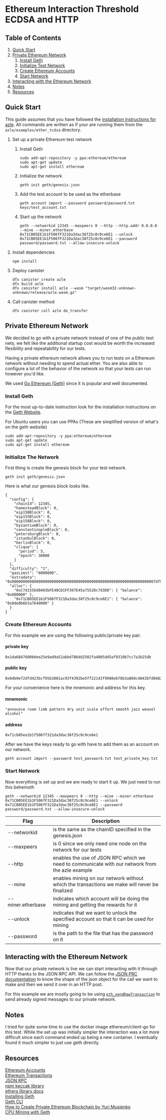 # Ethereum Interaction Threshold ECDSA and HTTP

## Table of Contents

1. [Quick Start](#quick-start)
1. [Private Ethereum Network](#private-ethereum-network)
    1. [Install Geth](#install-geth)
    1. [Initialize Test Network](#initialize-the-network)
    1. [Create Ethereum Accounts](#create-ethereum-accounts)
    1. [Start Network](#start-network)
1. [Interacting with the Ethereum Network](#interacting-with-the-ethereum-network)
1. [Notes](#notes)
1. [Resources](#resources)

## Quick Start

This guide assumes that you have followed the [installation instructions for
azle](https://github.com/demergent-labs/azle#readme). All commands are written
as if your are running them from the `azle/examples/ether_tcdsa` directory.

1. Set up a private Ethereum test network
    1. Install Geth
        ```
        sudo add-apt-repository -y ppa:ethereum/ethereum
        sudo apt-get update
        sudo apt-get install ethereum
        ```
    1. Initialize the network
        ```
        geth init geth/genesis.json
        ```
    1. Add the test account to be used as the etherbase
        ```
        geth account import --password password/password.txt keys/test_account.txt
        ```
    1. Start up the network
        ```
        geth --networkid 12345 --maxpeers 0 --http --http.addr 0.0.0.0 --mine --miner.etherbase 0x71CB05EE1b1F506fF321Da3dac38f25c0c9ce6E1 --unlock 0x71CB05EE1b1F506fF321Da3dac38f25c0c9ce6E1 --password password/password.txt --allow-insecure-unlock
        ```
1. Install dependencies
    ```
    npm install
    ```
1. Deploy canister

    ```
    dfx canister create azle
    dfx build azle
    dfx canister install azle --wasm "target/wasm32-unknown-unknown/release/azle.wasm.gz"
    ```

1. Call canister method
    ```
    dfx canister call azle do_transfer
    ```

## Private Ethereum Network

We decided to go with a private network instead of one of the public test nets;
we felt like the additional startup cost would be worth the increased
flexibility and repeatability for our tests.

Having a private ethereum network allows you to run tests on a Ethereum network
without needing to spend actual ether. You are also able to configure a lot of
the behavior of the network so that your tests can run however you'd like.

We used [Go Ethereum (Geth)](https://geth.ethereum.org/) since it is popular and well documented.

### Install Geth

For the most up-to-date instruction look for the installation instructions on
the [Geth
Website](https://geth.ethereum.org/docs/install-and-build/installing-geth).

For Ubuntu users you can use PPAs
(These are simplified version of what's on the geth website)

```
sudo add-apt-repository -y ppa:ethereum/ethereum
sudo apt-get update
sudo apt-get install ethereum
```

### Initialize The Network

First thing is create the genesis block for your test network.

```
geth init geth/genesis.json
```

Here is what our genesis block looks like.

<!-- TODO explain the parts of the genesis.json file -->
<!-- TODO do we need to have the test account public key in the extra data? What is the extra data? -->

```
{
  "config": {
    "chainId": 12345,
    "homesteadBlock": 0,
    "eip150Block": 0,
    "eip155Block": 0,
    "eip158Block": 0,
    "byzantiumBlock": 0,
    "constantinopleBlock": 0,
    "petersburgBlock": 0,
    "istanbulBlock": 0,
    "berlinBlock": 0,
    "clique": {
      "period": 5,
      "epoch": 30000
    }
  },
  "difficulty": "1",
  "gasLimit": "8000000",
  "extradata": "0x00000000000000000000000000000000000000000000000000000000000000007df9a875a174b3bc565e6424a0050ebc1b2d1d820000000000000000000000000000000000000000000000000000000000000000000000000000000000000000000000000000000000000000000000000000000000",
  "alloc": {
    "0xC7d1556d0493bFE48CD1FF307E45a75528c7d3D8": { "balance": "0x800000" },
    "0x71CB05EE1b1F506fF321Da3dac38f25c0c9ce6E1": { "balance": "0x0de0b6b3a7640000" }
  }
}
```

### Create Ethereum Accounts

For this example we are using the following public/private key pair.

#### private key

```
0x1da6847600b0ee25e9ad9a52abbd786dd2502fa4005dd5af9310b7cc7a3b25db
```

#### public key

```
0x04b9e72dfd423bcf95b3801ac93f4392be5ff22143f9980eb78b3a860c4843bfd04829ae61cdba4b3b1978ac5fc64f5cc2f4350e35a108a9c9a92a81200a60cd64
```

For your convenience here is the mnemonic and address for this key.

#### mnemonic

```
"announce room limb pattern dry unit scale effort smooth jazz weasel alcohol"
```

#### address

```
0x71cb05ee1b1f506ff321da3dac38f25c0c9ce6e1
```

<!-- TODO How do you generate a private/public key pair? This might not be within the scope of this project -->
<!-- TODO How do you generate an address from a public key? -->

After we have the keys ready to go with have to add them as an account on our network.

```
geth account import --password test_password.txt test_private_key.txt
```

### Start Network

Now everything is set up and we are ready to start it up. We just need to run this behemoth

```
geth --networkid 12345 --maxpeers 0 --http --mine --miner.etherbase 0x71CB05EE1b1F506fF321Da3dac38f25c0c9ce6E1 --unlock 0x71CB05EE1b1F506fF321Da3dac38f25c0c9ce6E1 --password password/password.txt --allow-insecure-unlock
```

| Flag              | Description                                                                                     |
| ----------------- | ----------------------------------------------------------------------------------------------- |
| --networkid       | is the same as the chainID specified in the genesis.json                                        |
| --maxpeers        | is 0 since we only need one node on the network for our tests                                   |
| --http            | enables the use of JSON RPC which we need to communicate with our network from the azle example |
| --mine            | enables mining on our network without which the transactions we make will never be finalized    |
| --miner.etherbase | indicates which account will be doing the mining and getting the rewards for it                 |
| --unlock          | indicates that we want to unlock the specified account so that it can be used for mining        |
| --password        | is the path to the file that has the password on it                                             |

## Interacting with the Ethereum Network

Now that our private network is live we can start interacting with it through
HTTP thanks to the JSON RPC API. We can follow the [JSON PRC
documentation](https://ethereum.org/en/developers/docs/apis/json-rpc/) to know
the shape of the json object for the call we want to make and then we send
it over in an HTTP post.

For this example we are mostly going to be using
[`eth_sendRawTransaction`](https://ethereum.org/en/developers/docs/apis/json-rpc/#eth_sendrawtransaction)
to send already signed messages to our private network.

## Notes

I tried for quite some time to use the docker image ethereum/client-go for this
test. While the set up was initially simpler the interaction was a lot more
difficult since each command ended up being a new container. I eventually found
it much simpler to just use geth directly.

## Resources

[Ethereum Accounts](https://ethereum.org/en/developers/docs/accounts/)<br>
[Ethereum Transactions](https://ethereum.org/en/developers/docs/transactions/)<br>
[JSON RPC](https://ethereum.org/en/developers/docs/apis/json-rpc/)<br>
[npm keccak library](https://www.npmjs.com/package/keccak)<br>
[ethers library docs](https://docs.ethers.io/v5/)<br>
[Installing Geth](https://geth.ethereum.org/docs/install-and-build/installing-geth)<br>
[Geth CLI](https://geth.ethereum.org/docs/interface/command-line-options)<br>
[How to Create Private Ethereum Blockchain by Yuri Musienko](https://merehead.com/blog/how-to-create-private-ethereum-blockchain/)</br>
[CPU Mining with Geth](https://geth.ethereum.org/docs/interface/mining)

